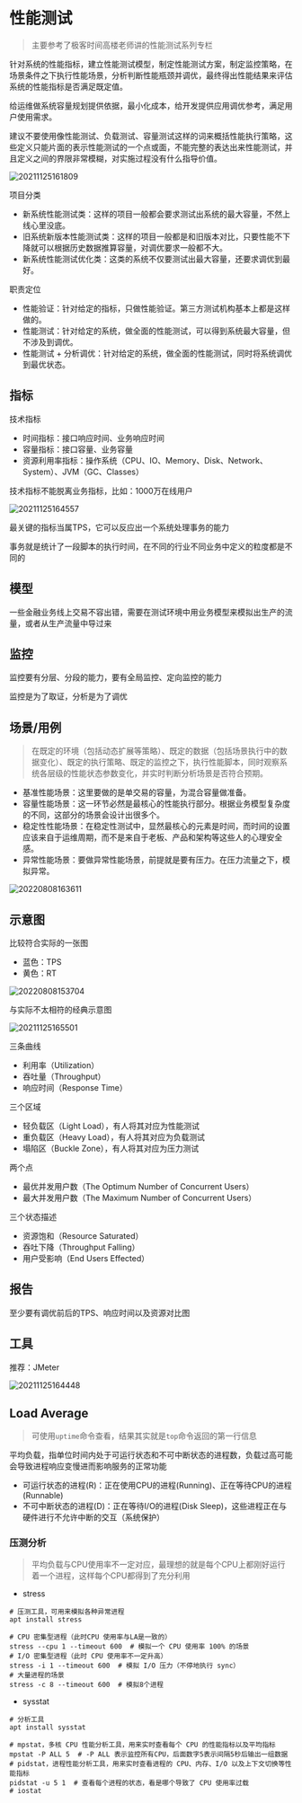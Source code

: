 # 性能测试

> 主要参考了极客时间高楼老师讲的性能测试系列专栏

针对系统的性能指标，建立性能测试模型，制定性能测试方案，制定监控策略，在场景条件之下执行性能场景，分析判断性能瓶颈并调优，最终得出性能结果来评估系统的性能指标是否满足既定值。

给运维做系统容量规划提供依据，最小化成本，给开发提供应用调优参考，满足用户使用需求。

建议不要使用像性能测试、负载测试、容量测试这样的词来概括性能执行策略，这些定义只能片面的表示性能测试的一个点或面，不能完整的表达出来性能测试，并且定义之间的界限非常模糊，对实施过程没有什么指导价值。

![20211125161809](http://image.zuoright.com/20211125161809.png)

项目分类

- 新系统性能测试类：这样的项目一般都会要求测试出系统的最大容量，不然上线心里没底。
- 旧系统新版本性能测试类：这样的项目一般都是和旧版本对比，只要性能不下降就可以根据历史数据推算容量，对调优要求一般都不大。
- 新系统性能测试优化类：这类的系统不仅要测试出最大容量，还要求调优到最好。

职责定位

- 性能验证：针对给定的指标，只做性能验证。第三方测试机构基本上都是这样做的。
- 性能测试：针对给定的系统，做全面的性能测试，可以得到系统最大容量，但不涉及到调优。
- 性能测试 + 分析调优：针对给定的系统，做全面的性能测试，同时将系统调优到最优状态。

## 指标

技术指标

- 时间指标：接口响应时间、业务响应时间
- 容量指标：接口容量、业务容量
- 资源利用率指标：操作系统（CPU、IO、Memory、Disk、Network、System）、JVM（GC、Classes）

技术指标不能脱离业务指标，比如：1000万在线用户

![20211125164557](http://image.zuoright.com/20211125164557.png)

最关键的指标当属TPS，它可以反应出一个系统处理事务的能力

事务就是统计了一段脚本的执行时间，在不同的行业不同业务中定义的粒度都是不同的

## 模型

一些金融业务线上交易不容出错，需要在测试环境中用业务模型来模拟出生产的流量，或者从生产流量中导过来

## 监控

监控要有分层、分段的能力，要有全局监控、定向监控的能力

监控是为了取证，分析是为了调优

## 场景/用例

> 在既定的环境（包括动态扩展等策略）、既定的数据（包括场景执行中的数据变化）、既定的执行策略、既定的监控之下，执行性能脚本，同时观察系统各层级的性能状态参数变化，并实时判断分析场景是否符合预期。

- 基准性能场景：这里要做的是单交易的容量，为混合容量做准备。
- 容量性能场景：这一环节必然是最核心的性能执行部分。根据业务模型复杂度的不同，这部分的场景会设计出很多个。
- 稳定性性能场景：在稳定性测试中，显然最核心的元素是时间，而时间的设置应该来自于运维周期，而不是来自于老板、产品和架构等这些人的心理安全感。
- 异常性能场景：要做异常性能场景，前提就是要有压力。在压力流量之下，模拟异常。

![20220808163611](http://image.zuoright.com/20220808163611.png)

## 示意图

比较符合实际的一张图

- 蓝色：TPS
- 黄色：RT

![20220808153704](http://image.zuoright.com/20220808153704.png)

与实际不太相符的经典示意图

![20211125165501](http://image.zuoright.com/20211125165501.png)

三条曲线

- 利用率（Utilization）
- 吞吐量（Throughput）
- 响应时间（Response Time）

三个区域

- 轻负载区（Light Load），有人将其对应为性能测试
- 重负载区（Heavy Load），有人将其对应为负载测试
- 塌陷区（Buckle Zone），有人将其对应为压力测试

两个点

- 最优并发用户数（The Optimum Number of Concurrent Users）
- 最大并发用户数（The Maximum Number of Concurrent Users）

三个状态描述

- 资源饱和（Resource Saturated）
- 吞吐下降（Throughput Falling）
- 用户受影响（End Users Effected）

## 报告

至少要有调优前后的TPS、响应时间以及资源对比图

## 工具

推荐：JMeter

![20211125164448](http://image.zuoright.com/20211125164448.png)

## Load Average

> 可使用`uptime`命令查看，结果其实就是`top`命令返回的第一行信息

平均负载，指单位时间内处于可运⾏状态和不可中断状态的进程数，负载过⾼可能会导致进程响应变慢进⽽影响服务的正常功能

- 可运⾏状态的进程(R)：正在使⽤CPU的进程(Running)、正在等待CPU的进程(Runnable)
- 不可中断状态的进程(D)：正在等待I/O的进程(Disk Sleep)，这些进程正在与硬件进⾏不允许中断的交互（系统保护）

### 压测分析

> 平均负载与CPU使用率不一定对应，最理想的就是每个CPU上都刚好运⾏着⼀个进程，这样每个CPU都得到了充分利⽤

- stress

```shell
# 压测工具，可用来模拟各种异常进程
apt install stress

# CPU 密集型进程（此时CPU 使⽤率与LA是一致的）
stress --cpu 1 --timeout 600  # 模拟⼀个 CPU 使⽤率 100% 的场景
# I/O 密集型进程（此时 CPU 使⽤率不一定升高）
stress -i 1 --timeout 600  # 模拟 I/O 压⼒（不停地执⾏ sync）
# ⼤量进程的场景
stress -c 8 --timeout 600  # 模拟8个进程
```

- sysstat

```shell
# 分析工具
apt install sysstat

# mpstat，多核 CPU 性能分析⼯具，⽤来实时查看每个 CPU 的性能指标以及平均指标
mpstat -P ALL 5  # -P ALL 表示监控所有CPU，后面数字5表示间隔5秒后输出一组数据
# pidstat，进程性能分析⼯具，⽤来实时查看进程的 CPU、内存、I/O 以及上下⽂切换等性能指标
pidstat -u 5 1  # 查看每个进程的状态，看是哪个导致了 CPU 使⽤率过载
# iostat
```
